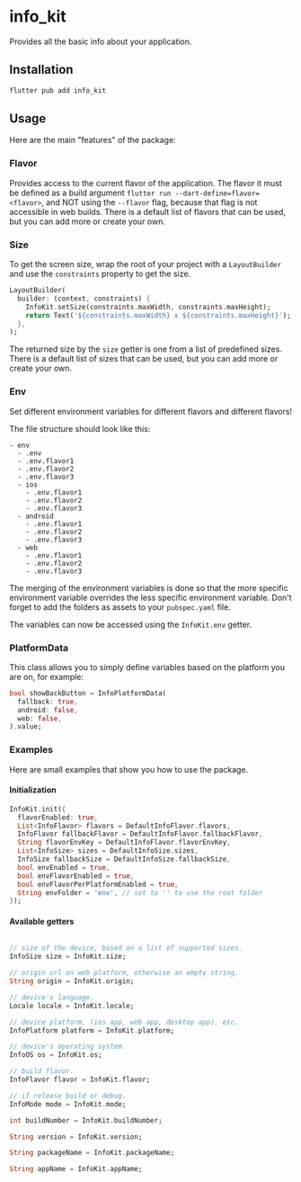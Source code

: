 # info_kit

Provides all the basic info about your application.

## Installation

```bash
flutter pub add info_kit
```

## Usage

Here are the main "features" of the package:

### Flavor
Provides access to the current flavor of the application. The flavor it must be defined as a build argument `flutter run --dart-define=flavor=<flavor>`, and NOT using the `--flavor` flag, because that flag is not accessible in web builds. There is a default list of flavors that can be used, but you can add more or create your own.

### Size
To get the screen size, wrap the root of your project with a `LayoutBuilder` and use the `constraints` property to get the size.
  ```dart
  LayoutBuilder(
    builder: (context, constraints) {
      InfoKit.setSize(constraints.maxWidth, constraints.maxHeight);
      return Text('${constraints.maxWidth} x ${constraints.maxHeight}');
    },
  );
  ```
The returned size by the `size` getter is one from a list of predefined sizes. There is a default list of sizes that can be used, but you can add more or create your own.

### Env
Set different environment variables for different flavors and different flavors!

The file structure should look like this:
```
- env
  - .env
  - .env.flavor1
  - .env.flavor2
  - .env.flavor3
  - ios
    - .env.flavor1
    - .env.flavor2
    - .env.flavor3
  - android
    - .env.flavor1
    - .env.flavor2
    - .env.flavor3
  - web
    - .env.flavor1
    - .env.flavor2
    - .env.flavor3
```

The merging of the environment variables is done so that the more specific environment variable overrides the less specific environment variable. Don't forget to add the folders as assets to your `pubspec.yaml` file.

The variables can now be accessed using the `InfoKit.env` getter.

### PlatformData
This class allows you to simply define variables based on the platform you are on, for example:
  ```dart
  bool showBackButton = InfoPlatformData(
    fallback: true,
    android: false,
    web: false,
  ).value;
  ```

### Examples
Here are small examples that show you how to use the package.

#### Initialization

```dart
InfoKit.init({
  flavorEnabled: true,
  List<InfoFlavor> flavors = DefaultInfoFlavor.flavors,
  InfoFlavor fallbackFlavor = DefaultInfoFlavor.fallbackFlavor,
  String flavorEnvKey = DefaultInfoFlavor.flavorEnvKey,
  List<InfoSize> sizes = DefaultInfoSize.sizes,
  InfoSize fallbackSize = DefaultInfoSize.fallbackSize,
  bool envEnabled = true,
  bool envFlavorEnabled = true,
  bool envFlavorPerPlatformEnabled = true,
  String envFolder = 'env', // set to '' to use the root folder
});
```

#### Available getters

```dart

// size of the device, based on a list of supported sizes.
InfoSize size = InfoKit.size;

// origin url on web platform, otherwise an empty string.
String origin = InfoKit.origin;

// device's language.
Locale locale = InfoKit.locale;

// device platform, (ios app, web app, desktop app), etc.
InfoPlatform platform = InfoKit.platform;

// device's operating system.
InfoOS os = InfoKit.os;

// build flavor.
InfoFlavor flavor = InfoKit.flavor;

// if release build or debug.
InfoMode mode = InfoKit.mode;

int buildNumber = InfoKit.buildNumber;

String version = InfoKit.version;

String packageName = InfoKit.packageName;

String appName = InfoKit.appName;

```

